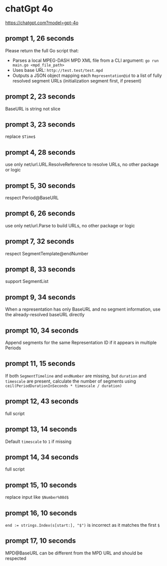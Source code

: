 # chatGpt 4o

https://chatgpt.com?model=gpt-4o

## prompt 1, 26 seconds

Please return the full Go script that:

- Parses a local MPEG-DASH MPD XML file from a CLI argument: `go run main.go <mpd_file_path>`
- Uses base URL: `http://test.test/test.mpd`
- Outputs a JSON object mapping each `Representation@id` to a list of fully resolved segment URLs (initialization segment first, if present)

## prompt 2, 23 seconds

BaseURL is string not slice

## prompt 3, 23 seconds

replace `$Time$`

## prompt 4, 28 seconds

use only net/url.URL.ResolveReference to resolve URLs, no other package or logic

## prompt 5, 30 seconds

respect Period@BaseURL

## prompt 6, 26 seconds

use only net/url.Parse to build URLs, no other package or logic

## prompt 7, 32 seconds

respect SegmentTemplate@endNumber

## prompt 8, 33 seconds

support SegmentList

## prompt 9, 34 seconds

When a representation has only BaseURL and no segment information, use the
already-resolved baseURL directly

## prompt 10, 34 seconds

Append segments for the same Representation ID if it appears in multiple
Periods

## prompt 11, 15 seconds

If both `SegmentTimeline` and `endNumber` are missing, but `duration` and
`timescale` are present, calculate the number of segments using
`ceil(PeriodDurationInSeconds * timescale / duration)`

## prompt 12, 43 seconds

full script

## prompt 13, 14 seconds

Default `timescale` to `1` if missing

## prompt 14, 34 seconds

full script

## prompt 15, 10 seconds

replace input like `$Number%08d$`

## prompt 16, 10 seconds

`end := strings.Index(s[start:], "$")` is incorrect as it matches the first `$`

## prompt 17, 10 seconds

MPD@BaseURL can be different from the MPD URL and should be respected
